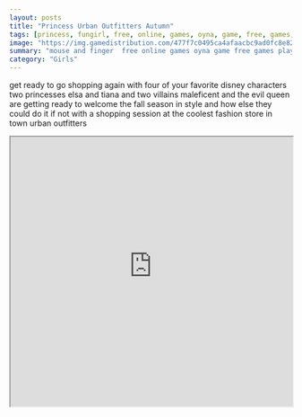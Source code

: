 ```yaml
---
layout: posts
title: "Princess Urban Outfitters Autumn"
tags: [princess, fungirl, free, online, games, oyna, game, free, games, play, play, games]
image: "https://img.gamedistribution.com/477f7c0495ca4afaacbc9ad0fc8e82f6-512x384.jpeg"
summary: "mouse and finger  free online games oyna game free games play play games"
category: "Girls"
---
```


get ready to go shopping again with four of your favorite disney characters two princesses elsa and tiana and two villains maleficent and the evil queen are getting ready to welcome the fall season in style and how else they could do it if not with a shopping session at the coolest fashion store in town urban outfitters

<iframe width="100%" height="480px;" src="https://html5.gamedistribution.com/477f7c0495ca4afaacbc9ad0fc8e82f6/"></iframe>